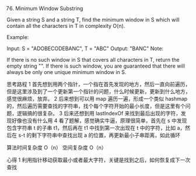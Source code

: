 76. Minimum Window Substring

Given a string S and a string T, find the minimum window in S which will contain all the characters in T in complexity O(n).

Example:

Input: S = "ADOBECODEBANC", T = "ABC"
Output: "BANC"
Note:

If there is no such window in S that covers all characters in T, return the empty string "".
If there is such window, you are guaranteed that there will always be only one unique minimum window in S.

思考路程
1 首先想到用两个指针，一个指在首先发现的地方，然后一直向前遍历，但是这里涉及到了一个更新第一个指针的问题，什么时候更新，更新到什么地方，感觉很麻烦，放弃。
2 后来想到可以用 map 遍历一遍，形成一个类似 hashmap 的，然后遍历需要查找的字符串，找个每个字符开始的最小长度，但是这里有个问题，逻辑搞的很复杂。
3 后来还想到用 lastIndexOf 来找到最后出现的字符，发现好像也没有什么用
4 看了题解，感觉确实牛逼，原理很简单，首先在 s 中发现包含字符串 t 的子串 t1，然后再在 t1 中找到第一次出现在 t 中的字符，比如 a，然后在 s-t 的剩下字符串中查找出现 a 的位置，再更新最小子串距离，如此循环

算法时间复杂度 O（n） 空间复杂度 O（n）

心得
1 利用指针移动获取最小或者最大字符，关键是找到之后，如何恢复成下一次查找

